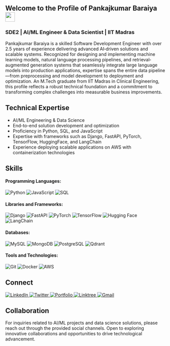 <!-- Short Introduction -->
<h2 align="left">Welcome to the Profile of Pankajkumar Baraiya <img src="https://raw.githubusercontent.com/aemmadi/aemmadi/master/wave.gif" width="30"/></h2>

<h3 align="left">SDE2 | AI/ML Engineer & Data Scientist | IIT Madras</h3>

<p>
Pankajkumar Baraiya is a skilled Software Development Engineer with over 2.5 years of experience delivering advanced AI‐driven solutions and scalable systems. Recognized for designing and implementing machine learning models, natural language processing pipelines, and retrieval‐augmented generation systems that seamlessly integrate large language models into production applications, expertise spans the entire data pipeline—from preprocessing and model development to deployment and optimization. An M.Tech graduate from IIT Madras in Clinical Engineering, this profile reflects a robust technical foundation and a commitment to transforming complex challenges into measurable business improvements.
</p>

## Technical Expertise
* AI/ML Engineering & Data Science
* End-to-end solution development and optimization
* Proficiency in Python, SQL, and JavaScript
* Expertise with frameworks such as Django, FastAPI, PyTorch, TensorFlow, HuggingFace, and LangChain
* Experience deploying scalable applications on AWS with containerization technologies

## Skills

#### Programming Languages:
<div>
  <img alt="Python" src="https://img.shields.io/badge/python-%23007BC2.svg?style=for-the-badge&logo=python&logoColor=white"/>
  <img alt="JavaScript" src="https://img.shields.io/badge/javascript-%23F7DF1E.svg?style=for-the-badge&logo=javascript&logoColor=black"/>
  <img alt="SQL" src="https://img.shields.io/badge/SQL-4479A1?style=for-the-badge&logo=MySQL&logoColor=white"/>
</div>

#### Libraries and Frameworks:
<div>
  <img alt="Django" src="https://img.shields.io/badge/django-092E20?style=for-the-badge&logo=django&logoColor=white"/>
  <img alt="FastAPI" src="https://img.shields.io/badge/FastAPI-009688?style=for-the-badge&logo=fastapi&logoColor=white"/>
  <img alt="PyTorch" src="https://img.shields.io/badge/PyTorch-EE4C2C?style=for-the-badge&logo=pytorch&logoColor=white"/>
  <img alt="TensorFlow" src="https://img.shields.io/badge/TensorFlow-FF6F00?style=for-the-badge&logo=tensorflow&logoColor=white"/>
  <img alt="Hugging Face" src="https://img.shields.io/badge/Hugging%20Face-2F2F2F?style=for-the-badge&logo=huggingface&logoColor=white"/>
  <img alt="LangChain" src="https://img.shields.io/badge/LangChain-FF69B4?style=for-the-badge&logo=langchain&logoColor=white"/>
</div>

#### Databases:
<div>
  <img alt="MySQL" src="https://img.shields.io/badge/MySQL-4479A1?style=for-the-badge&logo=mysql&logoColor=white"/>
  <img alt="MongoDB" src="https://img.shields.io/badge/MongoDB-47A248?style=for-the-badge&logo=mongodb&logoColor=white"/>
  <img alt="PostgreSQL" src="https://img.shields.io/badge/PostgreSQL-336791?style=for-the-badge&logo=postgresql&logoColor=white"/>
  <img alt="Qdrant" src="https://img.shields.io/badge/Qdrant-2A2A2A?style=for-the-badge&logo=qdrant&logoColor=white"/>
</div>

#### Tools and Technologies:
<div>
  <img alt="Git" src="https://img.shields.io/badge/git-%23F05032.svg?style=for-the-badge&logo=git&logoColor=white"/>
  <img alt="Docker" src="https://img.shields.io/badge/docker-2496ED?style=for-the-badge&logo=docker&logoColor=white"/>
  <img alt="AWS" src="https://img.shields.io/badge/AWS-232F3E?style=for-the-badge&logo=amazon-aws&logoColor=white"/>
</div>

<!-- Socials Links -->
<h2 align="left">Connect</h2>
<div align="left">
  <a href="https://www.linkedin.com/in/pankaj-baraiya-237606218/" target="_blank">
    <img alt="LinkedIn" src="https://img.shields.io/badge/linkedin-%230077B5.svg?style=for-the-badge&logo=linkedin&logoColor=white"/>
  </a>
  <a href="https://x.com/BaraiyaPrajval" target="_blank">
    <img alt="Twitter" src="https://img.shields.io/badge/Twitter-%231DA1F2.svg?style=for-the-badge&logo=twitter&logoColor=white"/>
  </a>
  <a href="https://prajval108.vercel.app" target="_blank">
    <img alt="Portfolio" src="https://img.shields.io/badge/Portfolio-%23000000.svg?style=for-the-badge&logo=firefox&logoColor=#FF7139"/>
  </a>
  <a href="https://linktr.ee/prajval108" target="_blank">
    <img alt="Linktree" src="https://img.shields.io/badge/linktree-1de9b6?style=for-the-badge&logo=linktree&logoColor=white"/>
  </a>
  <a href="mailto:pankajbaraiya108@gmail.com" target="_blank">
    <img alt="Gmail" src="https://img.shields.io/badge/Gmail-D14836?style=for-the-badge&logo=gmail&logoColor=white"/>
  </a>
</div>

## Collaboration
For inquiries related to AI/ML projects and data science solutions, please reach out through the provided social channels. Open to exploring innovative collaborations and opportunities to drive technological advancement.
